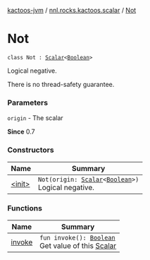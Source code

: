 [kactoos-jvm](../../index.md) / [nnl.rocks.kactoos.scalar](../index.md) / [Not](./index.md)

# Not

`class Not : `[`Scalar`](../../nnl.rocks.kactoos/-scalar/index.md)`<`[`Boolean`](https://kotlinlang.org/api/latest/jvm/stdlib/kotlin/-boolean/index.html)`>`

Logical negative.

There is no thread-safety guarantee.

### Parameters

`origin` - The scalar

**Since**
0.7

### Constructors

| Name | Summary |
|---|---|
| [&lt;init&gt;](-init-.md) | `Not(origin: `[`Scalar`](../../nnl.rocks.kactoos/-scalar/index.md)`<`[`Boolean`](https://kotlinlang.org/api/latest/jvm/stdlib/kotlin/-boolean/index.html)`>)`<br>Logical negative. |

### Functions

| Name | Summary |
|---|---|
| [invoke](invoke.md) | `fun invoke(): `[`Boolean`](https://kotlinlang.org/api/latest/jvm/stdlib/kotlin/-boolean/index.html)<br>Get value of this [Scalar](../../nnl.rocks.kactoos/-scalar/index.md) |
